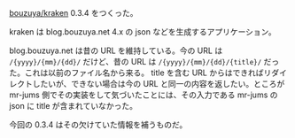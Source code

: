 [bouzuya/kraken][] 0.3.4 をつくった。

kraken は blog.bouzuya.net 4.x の json などを生成するアプリケーション。

blog.bouzuya.net は昔の URL を維持している。今の URL は `/{yyyy}/{mm}/{dd}/` だけど、昔の URL は `/{yyyy}/{mm}/{dd}/{title}/` だった。これは以前のファイル名から来る。 title を含む URL からはできればリダイレクトしたいが、できない場合は今の URL と同一の内容を返したい。ところが mr-jums 側でその実装をして気づいたことには、その入力である mr-jums の json に title が含まれていなかった。

今回の 0.3.4 はその欠けていた情報を補うものだ。

[bouzuya/kraken]: https://github.com/bouzuya/kraken
